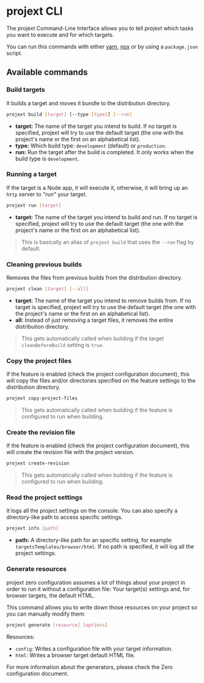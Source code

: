 # projext CLI

The projext Command-Line Interface allows you to tell projext which tasks you want to execute and for which targets.

You can run this commands with either [yarn](https://yarnpkg.com), [npx](https://www.npmjs.com/package/npx) or by using a `package.json` script.

## Available commands

### Build targets

It builds a target and moves it bundle to the distribution directory.

```bash
projext build [target] [--type [type]] [--run]
```

- **target:** The name of the target you intend to build. If no target is specified, projext will try to use the default target (the one with the project's name or the first on an alphabetical list).
- **type:** Which build type: `development` (default) or `production`.
- **run:** Run the target after the build is completed. It only works when the build type is `development`.

### Running a target

If the target is a Node app, it will execute it, otherwise, it will bring up an `http` server to _"run"_ your target.

```bash
projext run [target]
```
- **target:** The name of the target you intend to build and run. If no target is specified, projext will try to use the default target (the one with the project's name or the first on an alphabetical list).

> This is basically an alias of `projext build` that uses the `--run` flag by default.

### Cleaning previous builds

Removes the files from previous builds from the distribution directory.

```bash
projext clean [target] [--all]
```
- **target:** The name of the target you intend to remove builds from. If no target is specified, projext will try to use the default target (the one with the project's name or the first on an alphabetical list).
- **all:** Instead of just removing a target files, it removes the entire distribution directory.

> This gets automatically called when building if the target `cleanBeforeBuild` setting is `true`.

### Copy the project files

If the feature is enabled (check the project configuration document), this will copy the files and/or directories specified on the feature settings to the distribution directory.

```bash
projext copy-project-files
```

> This gets automatically called when building if the feature is configured to run when building.

### Create the revision file

If the feature is enabled (check the project configuration document), this will create the revision file with the project version.

```bash
projext create-revision
```

> This gets automatically called when building if the feature is configured to run when building.

### Read the project settings

It logs all the project settings on the console. You can also specify a directory-like path to access specific settings.

```bash
projext info [path]
```
- **path:** A directory-like path for an specific setting, for example: `targetsTemplates/browser/html`. If no path is specified, it will log all the project settings.


### Generate resources

projext zero configuration assumes a lot of things about your project in order to run it without a configuration file: Your target(s) settings and, for browser targets, the default HTML.

This command allows you to write down those resources on your project so you can manually modify them:

```bash
projext generate [resource] [options]
```

Resources:

- `config`: Writes a configuration file with your target information.
- `html`: Writes a browser target default HTML file.

For more information about the generators, please check the Zero configuration document.